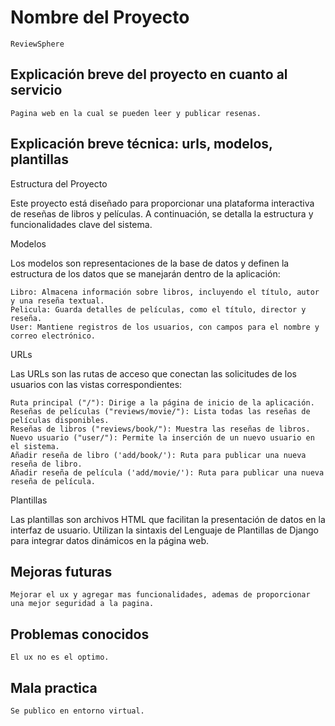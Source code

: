 # Nombre del Proyecto

    ReviewSphere

## Explicación breve del proyecto en cuanto al servicio

    Pagina web en la cual se pueden leer y publicar resenas.

## Explicación breve técnica: urls, modelos, plantillas

Estructura del Proyecto

Este proyecto está diseñado para proporcionar una plataforma interactiva de reseñas de libros y películas. A continuación, se detalla la estructura y funcionalidades clave del sistema.

Modelos

Los modelos son representaciones de la base de datos y definen la estructura de los datos que se manejarán dentro de la aplicación:

    Libro: Almacena información sobre libros, incluyendo el título, autor y una reseña textual.
    Pelicula: Guarda detalles de películas, como el título, director y reseña.
    User: Mantiene registros de los usuarios, con campos para el nombre y correo electrónico.

URLs

Las URLs son las rutas de acceso que conectan las solicitudes de los usuarios con las vistas correspondientes:

    Ruta principal ("/"): Dirige a la página de inicio de la aplicación.
    Reseñas de películas ("reviews/movie/"): Lista todas las reseñas de películas disponibles.
    Reseñas de libros ("reviews/book/"): Muestra las reseñas de libros.
    Nuevo usuario ("user/"): Permite la inserción de un nuevo usuario en el sistema.
    Añadir reseña de libro ('add/book/'): Ruta para publicar una nueva reseña de libro.
    Añadir reseña de película ('add/movie/'): Ruta para publicar una nueva reseña de película.

Plantillas

Las plantillas son archivos HTML que facilitan la presentación de datos en la interfaz de usuario. Utilizan la sintaxis del Lenguaje de Plantillas de Django para integrar datos dinámicos en la página web.

## Mejoras futuras

    Mejorar el ux y agregar mas funcionalidades, ademas de proporcionar una mejor seguridad a la pagina.

## Problemas conocidos

    El ux no es el optimo.

## Mala practica

    Se publico en entorno virtual.
